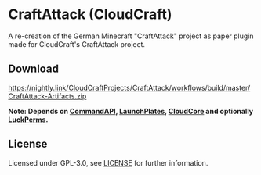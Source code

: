 # CraftAttack (CloudCraft)

A re-creation of the German Minecraft "CraftAttack" project as paper plugin made for CloudCraft's CraftAttack project.

## Download

https://nightly.link/CloudCraftProjects/CraftAttack/workflows/build/master/CraftAttack-Artifacts.zip

**Note: Depends
on [CommandAPI](https://commandapi.jorel.dev/), [LaunchPlates](https://github.com/CloudCraftProjects/LaunchPlates/),
[CloudCore](https://github.com/CloudCraftProjects/CloudCore/) and optionally [LuckPerms](https://luckperms.net/).**

## License

Licensed under GPL-3.0, see [LICENSE](./LICENSE) for further information.
